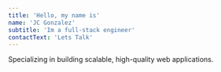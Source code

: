 ```yaml
---
title: 'Hello, my name is'
name: 'JC Gonzalez'
subtitle: 'Im a full-stack engineer'
contactText: 'Lets Talk'
---
```


Specializing in building scalable, high-quality web applications.

